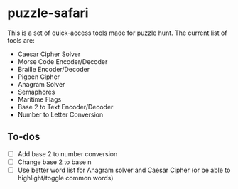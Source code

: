 # puzzle-safari
This is a set of quick-access tools made for puzzle hunt. The current list of tools are:
- Caesar Cipher Solver 
- Morse Code Encoder/Decoder
- Braille Encoder/Decoder
- Pigpen Cipher
- Anagram Solver
- Semaphores
- Maritime Flags
- Base 2 to Text Encoder/Decoder
- Number to Letter Conversion


## To-dos
- [ ] Add base 2 to number conversion
- [ ] Change base 2 to base n
- [ ] Use better word list for Anagram solver and Caesar Cipher (or be able to highlight/toggle common words)